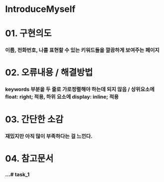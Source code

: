 # IntroduceMyself

# 01. 구현의도
### 이름, 전화번호, 나를 표현할 수 있는 키워드들을 깔끔하게 보여주는 페이지
# 02. 오류내용 / 해결방법
### keywords 부분을 두 줄로 가로정렬해야 하는데 되지 않음 / 상위요소에 float: right; 적용, 하위 요소에 display: inline; 적용
# 03. 간단한 소감
### 재밌지만 아직 많이 부족하다는 걸 느낀다.
# 04. 참고문서
### ...# task_1
